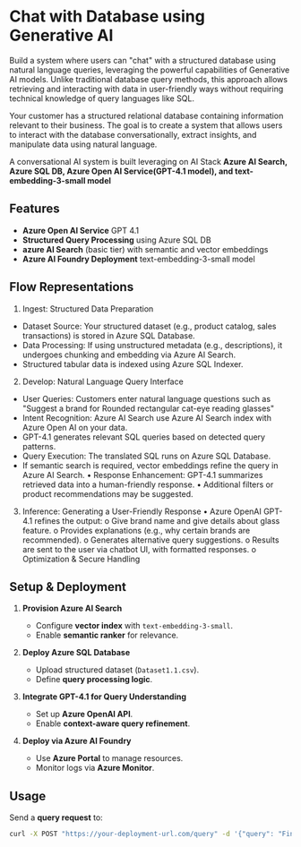 # Chat with Database using Generative AI  
Build a system where users can "chat" with a structured database using natural language queries, leveraging the powerful capabilities of Generative AI models. Unlike traditional database query methods, this approach allows retrieving and interacting with data in user-friendly ways without requiring technical knowledge of query languages like SQL.

Your customer has a structured relational database containing information relevant to their business. The goal is to create a system that allows users to interact with the database conversationally, extract insights, and manipulate data using natural language.

A conversational AI system is built leveraging on AI Stack **Azure AI Search, Azure SQL DB, Azure Open AI Service(GPT-4.1 model), and text-embedding-3-small model** 

## Features  

-  **Azure Open AI Service**  GPT 4.1 
-  **Structured Query Processing** using Azure SQL DB  
-  **azure AI Search** (basic tier) with semantic and vector embeddings 
-  **Azure AI Foundry Deployment**  text-embedding-3-small model

## Flow Representations
1. Ingest: Structured Data Preparation
- Dataset Source: Your structured dataset (e.g., product catalog, sales transactions) is stored in Azure SQL Database.
- Data Processing: If using unstructured metadata (e.g., descriptions), it undergoes chunking and embedding via Azure AI Search.
- Structured tabular data is indexed using Azure SQL Indexer.

2. Develop: Natural Language Query Interface
- User Queries: Customers enter natural language questions such as "Suggest a brand for Rounded rectangular cat-eye reading glasses"
- Intent Recognition: Azure AI Search use Azure AI Search index with Azure Open AI on your data.
- GPT-4.1 generates relevant SQL queries based on detected query patterns.
- Query Execution: The translated SQL runs on Azure SQL Database.
-	If semantic search is required, vector embeddings refine the query in Azure AI Search.
•	Response Enhancement: GPT-4.1 summarizes retrieved data into a human-friendly response.
•	Additional filters or product recommendations may be suggested.

3. Inference: Generating a User-Friendly Response
•	Azure OpenAI GPT-4.1 refines the output:
o	Give brand name and give details about glass feature.
o	Provides explanations (e.g., why certain brands are recommended).
o	Generates alternative query suggestions.
o	Results are sent to the user via chatbot UI, with formatted responses.
o	Optimization & Secure Handling






## Setup & Deployment  
1. **Provision Azure AI Search**  
   - Configure **vector index** with `text-embedding-3-small`.  
   - Enable **semantic ranker** for relevance.  

2. **Deploy Azure SQL Database**  
   - Upload structured dataset (`Dataset1.1.csv`).  
   - Define **query processing logic**.  

3. **Integrate GPT-4.1 for Query Understanding**  
   - Set up **Azure OpenAI API**.  
   - Enable **context-aware query refinement**.  

4. **Deploy via Azure AI Foundry**  
   - Use **Azure Portal** to manage resources.  
   - Monitor logs via **Azure Monitor**.  

## Usage  
Send a **query request** to:  
```bash
curl -X POST "https://your-deployment-url.com/query" -d '{"query": "Find me sunglasses under $50"}' -H "Content-Type: application/json"

